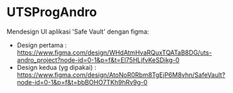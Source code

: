 # UTSProgAndro
Mendesign UI aplikasi 'Safe Vault' dengan figma:
  - Design pertama : https://www.figma.com/design/WHdAtmHvaRQuxTQATaB8DG/uts-andro_project?node-id=0-1&p=f&t=El75HLjfvKeSDikg-0 
  - Design kedua (yg dipakai) : https://www.figma.com/design/AtoNoR0Rbm8TgEjP6M8vhn/SafeVault?node-id=0-1&p=f&t=bbBOHO7TKh9hRv9g-0
